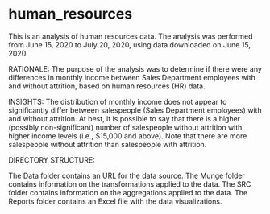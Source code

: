 # human_resources
This is an analysis of human resources data.
The analysis was performed from June 15, 2020 to July 20, 2020, using data downloaded on June 15, 2020.

RATIONALE:
The purpose of the analysis was to determine if there were any differences in monthly income between Sales Department employees with and without attrition, based on human resources (HR) data.

INSIGHTS:
The distribution of monthly income does not appear to significantly differ between salespeople (Sales Department employees) with and without attrition. At best, it is possible to say that there is a higher (possibly non-significant) number of salespeople without attrition with higher income levels (i.e., $15,000 and above). Note that there are more salespeople without attrition than salespeople with attrition.

DIRECTORY STRUCTURE:
  
  The Data folder contains an URL for the data source.
  The Munge folder contains information on the transformations applied to the data.
  The SRC folder contains information on the aggregations applied to the data.
  The Reports folder contains an Excel file with the data visualizations.
